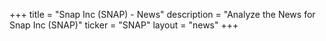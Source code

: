 +++
title = "Snap Inc (SNAP) - News"
description = "Analyze the News for Snap Inc (SNAP)"
ticker = "SNAP"
layout = "news"
+++

